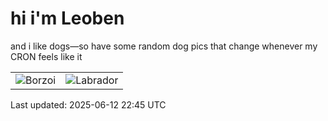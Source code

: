 # hi i'm Leoben

and i like dogs—so have some random dog pics that change whenever my CRON feels like it

|  |  |
|--------|----------|
| ![Borzoi](https://random-dog-vercel.vercel.app/api/random-borzoi?v=1749768352) | ![Labrador](https://random-dog-vercel.vercel.app/api/random-labrador?v=1749768352) |

Last updated: 2025-06-12 22:45 UTC
